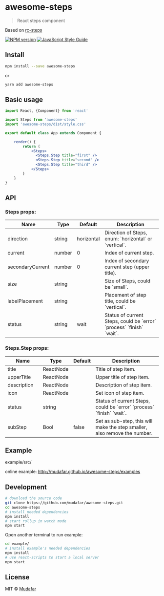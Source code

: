 # awesome-steps

> React steps component

Based on [rc-steps]

[![NPM version][npm-image]][npm-url] [![JavaScript Style Guide][js-style-image]][js-style-url]



[npm-image]: http://img.shields.io/npm/v/awesome-steps?style=flat-square
[npm-url]: http://npmjs.org/package/awesome-steps
[js-style-image]: https://img.shields.io/badge/code_style-standard-brightgreen.svg
[js-style-url]: https://standardjs.com
[download-url]: https://npmjs.org/package/awesome-steps
[rc-steps]: https://github.com/react-component/steps
## Install


```bash
npm install --save awesome-steps
```
or 


```bash
yarn add awesome-steps
```

## Basic usage

```jsx
import React, {Component} from 'react'

import Steps from 'awesome-steps'
import 'awesome-steps/dist/style.css'

export default class App extends Component {

    render() {
        return (
            <Steps>
              <Steps.Step title="first" />
              <Steps.Step title="second" />
              <Steps.Step title="third" />
            </Steps>
        )
    }
}
```

## API
### Steps props:
<table class="table table-bordered table-striped">
  <thead>
    <tr>
      <th style="width: 100px;">Name</th>
      <th style="width: 50px;">Type</th>
      <th style="width: 50px;">Default</th>
      <th>Description</th>
    </tr>
  </thead>
  <tbody>
    <tr>
      <td>direction</td>
      <td>string</td>
      <td>horizontal</td>
      <td>Direction of Steps, enum: `horizontal` or `vertical`.</td>
    </tr>
    <tr>
      <td>current</td>
      <td>number</td>
      <td>0</td>
      <td>Index of current step.</td>
    </tr>
    <tr>
      <td>secondaryCurrent</td>
      <td>number</td>
      <td>0</td>
      <td>Index of secondary current step (upper title).</td>
    </tr>
    <tr>
      <td>size</td>
      <td>string</td>
      <td></td>
      <td>Size of Steps, could be `small`.</td>
    </tr>
    <tr>
      <td>labelPlacement</td>
      <td>string</td>
      <td></td>
      <td>Placement of step title, could be `vertical`.</td>
    </tr>
    <tr>
      <td>status</td>
      <td>string</td>
      <td>wait</td>
      <td>Status of current Steps, could be `error` `process` `finish` `wait`.</td>
    </tr>
  </tbody>
</table>

### Steps.Step props:

<table class="table table-bordered table-striped">
  <thead>
    <tr>
      <th style="width: 100px;">Name</th>
      <th style="width: 50px;">Type</th>
      <th style="width: 50px;">Default</th>
      <th>Description</th>
    </tr>
  </thead>
  <tbody>
    <tr>
      <td>title</td>
      <td>ReactNode</td>
      <td></td>
      <td>Title of step item.</td>
    </tr>
    <tr>
      <td>upperTitle</td>
      <td>ReactNode</td>
      <td></td>
      <td>Upper title of step item.</td>
    </tr>
    <tr>
      <td>description</td>
      <td>ReactNode</td>
      <td></td>
      <td>Description of step item.</td>
    </tr>
    <tr>
      <td>icon</td>
      <td>ReactNode</td>
      <td></td>
      <td>Set icon of step item.</td>
    </tr>
    <tr>
      <td>status</td>
      <td>string</td>
      <td></td>
      <td>Status of current Steps, could be `error` `process` `finish` `wait`.</td>
    </tr>
    <tr>
      <td>subStep</td>
      <td>Bool</td>
      <td>false</td>
      <td>Set as sub-step, this will make the step smaller, also remove the number.</td>
    </tr>
  </tbody>
</table>



## Example

example/src/

online example: http://mudafar.github.io/awesome-steps/examples



## Development

```bash
# download the source code
git clone https://github.com/mudafar/awesome-steps.git
cd awesome-steps
# install needed dependencies 
npm install
# start rollup in watch mode
npm start 
```
Open another terminal to run example:
```bash
cd example/
# install example's needed dependencies 
npm install
# use react-scripts to start a local server
npm start
```



## License

MIT © [Mudafar](https://github.com/mudafar)







